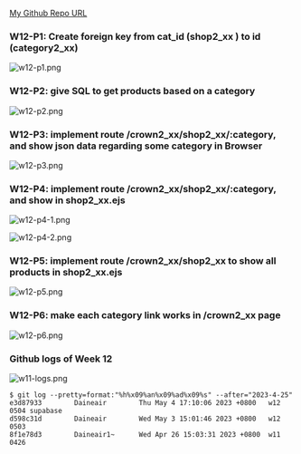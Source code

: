 [My Github Repo URL](https://github.com/Daineair/1112-2A-db-demo-410410228)

### W12-P1: Create foreign key from cat_id (shop2_xx ) to id (category2_xx)

![w12-p1.png](https://jiewhttktusvivcyqnki.supabase.co/storage/v1/object/public/demo_28/md_28_img/w12-p1.png?t=2023-05-03T06%3A04%3A49.779Z)

### W12-P2: give SQL to get products based on a category

![w12-p2.png](https://jiewhttktusvivcyqnki.supabase.co/storage/v1/object/public/demo_28/md_28_img/w12-p2.png?t=2023-05-03T06%3A22%3A25.533Z)

### W12-P3: implement route /crown2_xx/shop2_xx/:category, and show json data regarding some category in Browser

![w12-p3.png](https://jiewhttktusvivcyqnki.supabase.co/storage/v1/object/public/demo_28/md_28_img/w12-p3.png?t=2023-05-03T07%3A00%3A48.622Z)

### W12-P4: implement route /crown2_xx/shop2_xx/:category, and show in shop2_xx.ejs

![w12-p4-1.png](https://jiewhttktusvivcyqnki.supabase.co/storage/v1/object/public/demo_28/md_28_img/w12-p4-1.png?t=2023-05-04T09%3A05%3A57.958Z)

![w12-p4-2.png](https://jiewhttktusvivcyqnki.supabase.co/storage/v1/object/public/demo_28/md_28_img/w12-p4-2.png?t=2023-05-04T09%3A06%3A23.313Z)

### W12-P5: implement route /crown2_xx/shop2_xx to show all products in shop2_xx.ejs

![w12-p5.png](https://jiewhttktusvivcyqnki.supabase.co/storage/v1/object/public/demo_28/md_28_img/w12-p5.png)

### W12-P6: make each category link works in /crown2_xx page

![w12-p6.png](https://jiewhttktusvivcyqnki.supabase.co/storage/v1/object/public/demo_28/md_28_img/w12-p6.png?t=2023-05-04T09%3A57%3A08.700Z)

### Github logs of Week 12

![w11-logs.png](https://jiewhttktusvivcyqnki.supabase.co/storage/v1/object/public/demo_28/md_28_img/w12-logs.png?t=2023-05-04T10%3A01%3A21.304Z)

```
$ git log --pretty=format:"%h%x09%an%x09%ad%x09%s" --after="2023-4-25"
e3d87933        Daineair        Thu May 4 17:10:06 2023 +0800   w12 0504 supabase
d598c31d        Daineair        Wed May 3 15:01:46 2023 +0800   w12 0503
8f1e78d3        Daineair1~      Wed Apr 26 15:03:31 2023 +0800  w11 0426
```

